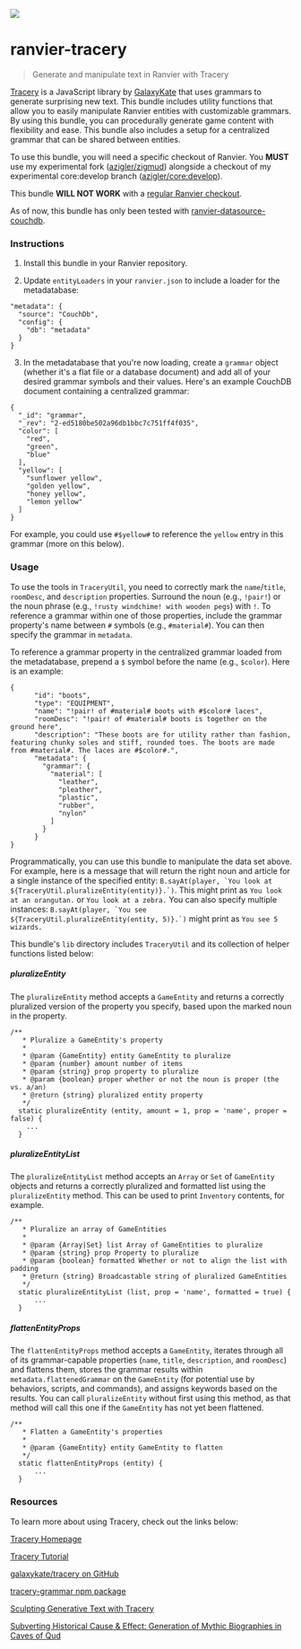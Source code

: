 ![](https://images.prismic.io/andrewzigler/d9a510f3-10e1-4191-a73a-2d4e1740d88a_ranvier-tracery.jpg?ixlib=gatsbyFP&auto=compress%2Cformat&fit=max&q=50&rect=0%2C0%2C1200%2C628&w=1200&h=628)

# ranvier-tracery

> Generate and manipulate text in Ranvier with Tracery

[Tracery](https://github.com/galaxykate/tracery) is a JavaScript library by [GalaxyKate](https://twitter.com/GalaxyKate) that uses grammars to generate surprising new text. This bundle includes utility functions that allow you to easily manipulate Ranvier entities with customizable grammars. By using this bundle, you can procedurally generate game content with flexibility and ease. This bundle also includes a setup for a centralized grammar that can be shared between entities.

To use this bundle, you will need a specific checkout of Ranvier. You __MUST__ use my experimental fork ([azigler/zigmud](https://github.com/azigler/zigmud)) alongside a checkout of my experimental core:develop branch ([azigler/core:develop](https://github.com/azigler/core/tree/develop)).

This bundle __WILL NOT WORK__ with a [regular Ranvier checkout](https://github.com/RanvierMUD/ranviermud).

As of now, this bundle has only been tested with [ranvier-datasource-couchdb](https://github.com/azigler/ranvier-datasource-couchdb).

### Instructions

1. Install this bundle in your Ranvier repository.

2. Update `entityLoaders` in your `ranvier.json` to include a loader for the metadatabase:

```
"metadata": {
  "source": "CouchDb",
  "config": {
    "db": "metadata"
  }
}
```

3. In the metadatabase that you're now loading, create a `grammar` object (whether it's a flat file or a database document) and add all of your desired grammar symbols and their values. Here's an example CouchDB document containing a centralized grammar:

```
{
  "_id": "grammar",
  "_rev": "2-ed5180be502a96db1bbc7c751ff4f035",
  "color": [
    "red",
    "green",
    "blue"
  ],
  "yellow": [
    "sunflower yellow",
    "golden yellow",
    "honey yellow",
    "lemon yellow"
  ]
}
```
For example, you could use `#$yellow#` to reference the `yellow` entry in this grammar (more on this below).


### Usage

To use the tools in `TraceryUtil`, you need to correctly mark the `name`/`title`, `roomDesc`, and `description` properties. Surround the noun (e.g., `!pair!`) or the noun phrase (e.g., `!rusty windchime! with wooden pegs`) with `!`. To reference a grammar within one of those properties, include the grammar property's name between `#` symbols (e.g., `#material#`). You can then specify the grammar in `metadata`.

To reference a grammar property in the centralized grammar loaded from the metadatabase, prepend a `$` symbol before the name (e.g., `$color`). Here is an example:

```
{
      "id": "boots",
      "type": "EQUIPMENT",
      "name": "!pair! of #material# boots with #$color# laces",
      "roomDesc": "!pair! of #material# boots is together on the ground here",
      "description": "These boots are for utility rather than fashion, featuring chunky soles and stiff, rounded toes. The boots are made from #material#. The laces are #$color#.",
      "metadata": {
        "grammar": {
          "material": [
            "leather",
            "pleather",
            "plastic",
            "rubber",
            "nylon"
          ]
        }
      }
}
```


Programmatically, you can use this bundle to manipulate the data set above. For example, here is a message that will return the right noun and article for a single instance of the specified entity: ```B.sayAt(player, `You look at ${TraceryUtil.pluralizeEntity(entity)}.`)```. This might print as `You look at an orangutan.` or `You look at a zebra.` You can also specify multiple instances: ```B.sayAt(player, `You see ${TraceryUtil.pluralizeEntity(entity, 5)}.`)``` might print as `You see 5 wizards.`

This bundle's `lib` directory includes `TraceryUtil` and its collection of helper functions listed below:


##### pluralizeEntity

The `pluralizeEntity` method accepts a `GameEntity` and returns a correctly pluralized version of the property you specify, based upon the marked noun in the property.

```
/**
   * Pluralize a GameEntity's property
   *
   * @param {GameEntity} entity GameEntity to pluralize
   * @param {number} amount number of items
   * @param {string} prop property to pluralize
   * @param {boolean} proper whether or not the noun is proper (the vs. a/an)
   * @return {string} pluralized entity property
   */
  static pluralizeEntity (entity, amount = 1, prop = 'name', proper = false) {
    ...
  }
```


##### pluralizeEntityList

The `pluralizeEntityList` method accepts an `Array` or `Set` of `GameEntity` objects and returns a correctly pluralized and formatted list using the `pluralizeEntity` method. This can be used to print `Inventory` contents, for example.

```  
/**
   * Pluralize an array of GameEntities
   *
   * @param {Array|Set} list Array of GameEntities to pluralize
   * @param {string} prop Property to pluralize
   * @param {boolean} formatted Whether or not to align the list with padding
   * @return {string} Broadcastable string of pluralized GameEntities
   */
  static pluralizeEntityList (list, prop = 'name', formatted = true) {
      ...
  }
```

##### flattenEntityProps

The `flattenEntityProps` method accepts a `GameEntity`, iterates through all of its grammar-capable properties (`name`, `title`, `description`, and `roomDesc`) and flattens them, stores the grammar results within `metadata.flattenedGrammar` on the `GameEntity` (for potential use by behaviors, scripts, and commands), and assigns keywords based on the results. You can call `pluralizeEntity` without first using this method, as that method will call this one if the `GameEntity` has not yet been flattened.
  
```
/**
   * Flatten a GameEntity's properties
   *
   * @param {GameEntity} entity GameEntity to flatten
   */
  static flattenEntityProps (entity) {
      ...
  }
```

### Resources

To learn more about using Tracery, check out the links below:

[Tracery Homepage](https://tracery.io/)

[Tracery Tutorial](http://www.crystalcodepalace.com/traceryTut.html)

[galaxykate/tracery on GitHub](https://github.com/galaxykate/tracery/tree/tracery2)

[tracery-grammar npm package](https://www.npmjs.com/package/tracery-grammar)

[Sculpting Generative Text with Tracery](https://www.andrewzigler.com/blog/sculpting-generative-text-with-tracery/)

[Subverting Historical Cause & Effect: Generation of Mythic Biographies in Caves of Qud](http://www.freeholdgames.com/papers/Generation_of_mythic_biographies_in_Cavesofqud.pdf)
